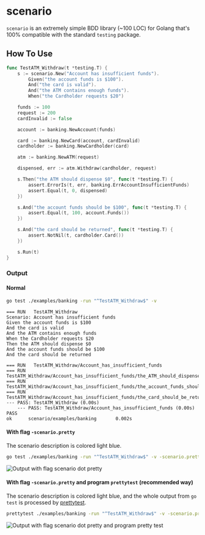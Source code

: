 # scenario

`scenario` is an extremely simple BDD library (~100 LOC) for Golang that's 100% compatible with the standard `testing`
package.

## How To Use

```go
func TestATM_Withdraw(t *testing.T) {
	s := scenario.New("Account has insufficient funds").
		Given("the account funds is $100").
		And("the card is valid").
		And("the ATM contains enough funds").
		When("the Cardholder requests $20")

	funds := 100
	request := 200
	cardInvalid := false

	account := banking.NewAccount(funds)

	card := banking.NewCard(account, cardInvalid)
	cardholder := banking.NewCardholder(card)

	atm := banking.NewATM(request)

	dispensed, err := atm.Withdraw(cardholder, request)

	s.Then("the ATM should dispense $0", func(t *testing.T) {
		assert.ErrorIs(t, err, banking.ErrAccountInsufficientFunds)
		assert.Equal(t, 0, dispensed)
	})

	s.And("the account funds should be $100", func(t *testing.T) {
		assert.Equal(t, 100, account.Funds())
	})

	s.And("the card should be returned", func(t *testing.T) {
		assert.NotNil(t, cardholder.Card())
	})

	s.Run(t)
}
```

### Output

#### Normal

```sh
go test ./examples/banking -run "^TestATM_Withdraw$" -v
```

```
=== RUN   TestATM_Withdraw
Scenario: Account has insufficient funds
Given the account funds is $100
And the card is valid
And the ATM contains enough funds
When the Cardholder requests $20
Then the ATM should dispense $0
And the account funds should be $100
And the card should be returned

=== RUN   TestATM_Withdraw/Account_has_insufficient_funds
=== RUN   TestATM_Withdraw/Account_has_insufficient_funds/the_ATM_should_dispense_$0
=== RUN   TestATM_Withdraw/Account_has_insufficient_funds/the_account_funds_should_be_$100
=== RUN   TestATM_Withdraw/Account_has_insufficient_funds/the_card_should_be_returned
--- PASS: TestATM_Withdraw (0.00s)
    --- PASS: TestATM_Withdraw/Account_has_insufficient_funds (0.00s)
PASS
ok      scenario/examples/banking       0.002s
```

#### With flag `-scenario.pretty`

The scenario description is colored light blue.

```sh
go test ./examples/banking -run "^TestATM_Withdraw$" -v -scenario.pretty
```

![Output with flag scenario dot pretty](assets/pretty.png "Output with flag -scenario.pretty")

#### With flag `-scenario.pretty` and program `prettytest` (recommended way)

The scenario description is colored light blue, and the whole output from `go test` is processed
by [prettytest](htps://github.com/happybydefault/prettytest).

```sh
prettytest ./examples/banking -run "^TestATM_Withdraw$" -v -scenario.pretty
```

![Output with flag scenario dot pretty and program pretty test](assets/prettytest.png "Output with flag -scenario.pretty and program prettytest")
